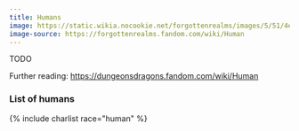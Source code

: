 ```yaml
---
title: Humans
image: https://static.wikia.nocookie.net/forgottenrealms/images/5/51/4e_human.jpg
image-source: https://forgottenrealms.fandom.com/wiki/Human
---
```


TODO

Further reading: https://dungeonsdragons.fandom.com/wiki/Human

### List of humans

{% include charlist race="human" %}

